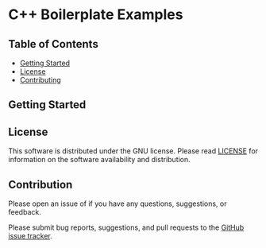 
# C++ Boilerplate Examples

## Table of Contents

* [Getting Started](#Getting-Started)
* [License](#License)
* [Contributing](#Contribution)

## Getting Started


## License

This software is distributed under the GNU license. Please read [LICENSE](https://github.com/andrew-drogalis/cpp-boilerplate-examples/blob/main/LICENSE) for information on the software availability and distribution.

## Contribution

Please open an issue of if you have any questions, suggestions, or feedback.

Please submit bug reports, suggestions, and pull requests to the [GitHub issue tracker](https://github.com/andrew-drogalis/cpp-boilerplate-examples/issues).
